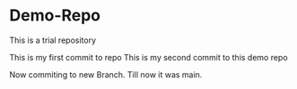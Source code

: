 # Demo-Repo
This is a trial repository

This is my first commit to repo
This is my second commit to this demo repo

Now commiting to new Branch. Till now it was main.
